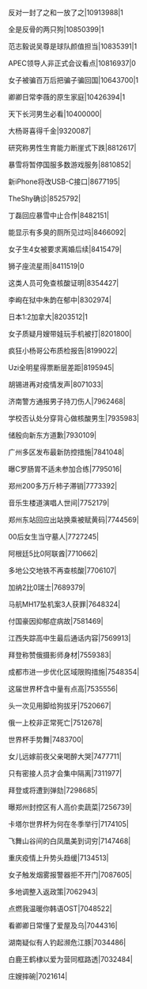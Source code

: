 反对一封了之和一放了之|10913988|1

全是反骨的两只狗|10850399|1

范志毅说吴尊是球队颜值担当|10835391|1

APEC领导人非正式会议看点|10816937|0

女子被骗百万后把骗子骗回国|10643700|1

卿卿日常李薇的原生家庭|10426394|1

天下长河男生必看|10400000|

大杨哥喜得千金|9320087|

研究称男性生育能力断崖式下跌|8812617|

暴雪将暂停国服多数游戏服务|8810852|

新iPhone将改USB-C接口|8677195|

TheShy确诊|8525792|

丁磊回应暴雪中止合作|8482151|

能显示有多臭的厕所见过吗|8466092|

女子生4女被要求离婚后续|8415479|

狮子座流星雨|8411519|0

这类人员可免查核酸证明|8354427|

李峋在狱中朱韵在郁中|8302974|

日本1:2加拿大|8203512|1

女子质疑月嫂带娃玩手机被打|8201800|

疯狂小杨哥公布质检报告|8199022|

Uzi全明星得票断层差距|8195945|

胡锡进再对疫情发声|8071033|

济南警方通报男子持刀伤人|7962468|

学校否认处分穿背心做核酸男生|7935983|

储殷向新东方道歉|7930109|

广州多区发布最新防控措施|7841048|

曝C罗肠胃不适未参加合练|7795016|

郑州200多万斤柿子滞销|7773392|

音乐生楼道演唱人世间|7752179|

郑州东站回应出站换乘被赋黄码|7744569|

00后女生当守墓人|7727245|

阿根廷5比0阿联酋|7710662|

多地公交地铁不再查核酸|7706107|

加纳2比0瑞士|7689379|

马航MH17坠机案3人获罪|7648324|

付国豪因抑郁症病故|7581469|

江西失踪高中生最后通话内容|7569913|

拜登称赞俄摄影师身材|7559383|

成都市进一步优化区域限购措施|7548354|

这届世界杯含中量有点高|7535556|

头一次见用脚给狗拔牙|7520667|

俄一上校非正常死亡|7512678|

世界杯手势舞|7483700|

女儿远嫁前夜父亲喝醉大哭|7477711|

只有密接人员才会集中隔离|7311977|

拜登或将遭到弹劾|7298685|

曝郑州封控区有人高价卖蔬菜|7256739|

卡塔尔世界杯为何在冬季举行|7174105|

飞舞山谷间的白凤凰美到词穷|7147468|

重庆疫情上升势头趋缓|7134513|

女子触发烟雾报警器拒不开门|7087605|

多地调整入返政策|7062943|

点燃我温暖你韩语OST|7048522|

看卿卿日常懂了爱屋及乌|7044316|

湖南疑似有人钓起濒危江豚|7034486|

白鹿王鹤棣以爱为营同框路透|7032484|

庄嫂摔碗|7021614|

